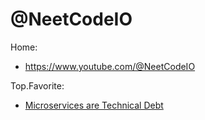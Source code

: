 # @NeetCodeIO
Home:
- https://www.youtube.com/@NeetCodeIO

Top.Favorite:
- [Microservices are Technical Debt](https://youtu.be/LcJKxPXYudE)
